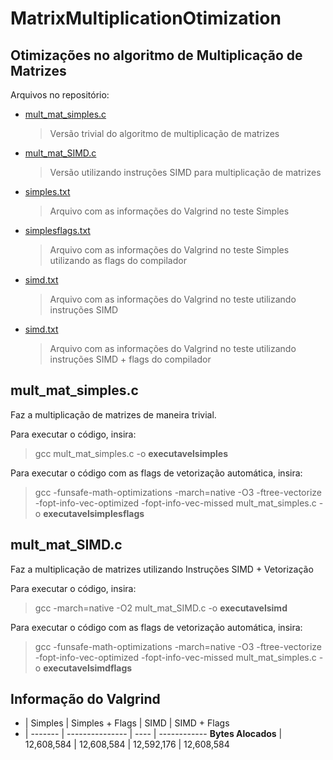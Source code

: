 # MatrixMultiplicationOtimization

## Otimizações no algoritmo de Multiplicação de Matrizes

Arquivos no repositório:
  * [mult_mat_simples.c](https://github.com/juan-burtet/MatrixMultiplicationOtimization/blob/master/mult_mat_simples.c)
    > Versão trivial do algoritmo de multiplicação de matrizes
  * [mult_mat_SIMD.c](https://github.com/juan-burtet/MatrixMultiplicationOtimization/blob/master/mult_mat_SIMD.c)
    > Versão utilizando instruções SIMD para multiplicação de matrizes
  * [simples.txt](https://github.com/juan-burtet/MatrixMultiplicationOtimization/blob/master/simples.txt)
    > Arquivo com as informações do Valgrind no teste Simples
  * [simplesflags.txt](https://github.com/juan-burtet/MatrixMultiplicationOtimization/blob/master/simplesflags.txt)
    > Arquivo com as informações do Valgrind no teste Simples utilizando as flags do compilador
  * [simd.txt](https://github.com/juan-burtet/MatrixMultiplicationOtimization/blob/master/sim.txt)
    > Arquivo com as informações do Valgrind no teste utilizando instruções SIMD
  * [simd.txt](https://github.com/juan-burtet/MatrixMultiplicationOtimization/blob/master/sim.txt)
    > Arquivo com as informações do Valgrind no teste utilizando instruções SIMD + flags do compilador

## mult_mat_simples.c

Faz a multiplicação de matrizes de maneira trivial.

Para executar o código, insira:
  > gcc mult_mat_simples.c -o __executavelsimples__

Para executar o código com as flags de vetorização automática, insira:
  > gcc -funsafe-math-optimizations -march=native -O3 -ftree-vectorize -fopt-info-vec-optimized -fopt-info-vec-missed mult_mat_simples.c -o __executavelsimplesflags__

## mult_mat_SIMD.c

Faz a multiplicação de matrizes utilizando Instruções SIMD + Vetorização

Para executar o código, insira:
  > gcc -march=native -O2 mult_mat_SIMD.c -o __executavelsimd__

Para executar o código com as flags de vetorização automática, insira:
  > gcc -funsafe-math-optimizations -march=native -O3 -ftree-vectorize -fopt-info-vec-optimized -fopt-info-vec-missed mult_mat_simples.c -o __executavelsimdflags__

## Informação do Valgrind

- | Simples | Simples + Flags | SIMD | SIMD + Flags
- | ------- | --------------- | ---- | ------------
__Bytes Alocados__ | 12,608,584 | 12,608,584 | 12,592,176 | 12,608,584
